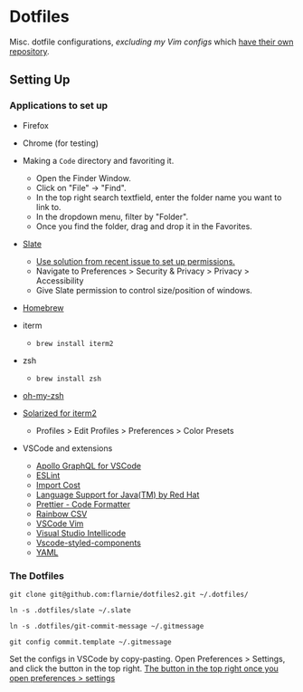 # Dotfiles

Misc. dotfile configurations, *excluding my Vim configs* which
[have their own repository][dotvim].

[dotvim]: https://github.com/flarnie/dotvim/commits?author=flarnie

## Setting Up

### Applications to set up

* Firefox

* Chrome (for testing)

* Making a `Code` directory and favoriting it.
  - Open the Finder Window.
  - Click on "File" -> "Find".
  - In the top right search textfield, enter the folder name you want to link to.
  - In the dropdown menu, filter by "Folder".
  - Once you find the folder, drag and drop it in the Favorites.

* [Slate](https://github.com/jigish/slate)
  - [Use solution from recent issue to set up permissions.](https://github.com/jigish/slate/issues/528)
  - Navigate to Preferences > Security & Privacy > Privacy > Accessibility
  - Give Slate permission to control size/position of windows.

* [Homebrew](https://brew.sh/)

* iterm
  - `brew install iterm2`

* zsh
  - `brew install zsh`

* [oh-my-zsh](https://ohmyz.sh/)

* [Solarized for iterm2](https://github.com/altercation/solarized/tree/master/iterm2-colors-solarized)
  - Profiles > Edit Profiles > Preferences > Color Presets

* VSCode and extensions
  - [Apollo GraphQL for VSCode](https://marketplace.visualstudio.com/items?itemName=apollographql.vscode-apollo)
  - [ESLint](https://marketplace.visualstudio.com/items?itemName=dbaeumer.vscode-eslint)
  - [Import Cost](https://marketplace.visualstudio.com/items?itemName=wix.vscode-import-cost)
  - [Language Support for Java(TM) by Red Hat](https://marketplace.visualstudio.com/items?itemName=redhat.java)
  - [Prettier - Code Formatter](https://marketplace.visualstudio.com/items?itemName=esbenp.prettier-vscode)
  - [Rainbow CSV](https://marketplace.visualstudio.com/items?itemName=mechatroner.rainbow-csv)
  - [VSCode Vim](https://marketplace.visualstudio.com/items?itemName=vscodevim.vim)
  - [Visual Studio Intellicode](https://marketplace.visualstudio.com/items?itemName=VisualStudioExptTeam.vscodeintellicode)
  - [Vscode-styled-components](https://marketplace.visualstudio.com/items?itemName=styled-components.vscode-styled-components)
  - [YAML](https://marketplace.visualstudio.com/items?itemName=redhat.vscode-yaml)

### The Dotfiles

`git clone git@github.com:flarnie/dotfiles2.git ~/.dotfiles/`

`ln -s .dotfiles/slate ~/.slate`

`ln -s .dotfiles/git-commit-message ~/.gitmessage`

`git config commit.template ~/.gitmessage`

Set the configs in VSCode by copy-pasting.
Open Preferences > Settings, and click the button in the top right.
[The button in the top right once you open preferences > settings](how_to_set_vscode_configs.png)



